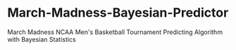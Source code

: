 # March-Madness-Bayesian-Predictor
March Madness NCAA Men's Basketball Tournament Predicting Algorithm with Bayesian Statistics
